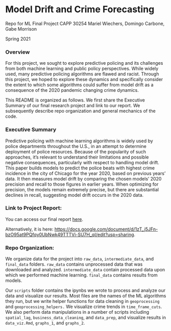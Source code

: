 # Model Drift and Crime Forecasting

Repo for ML Final Project CAPP 30254 Mariel Wiechers, Domingo Carbone, Gabe Morrison

Spring 2021

### Overview 

For this project, we sought to explore predictive policing and its challenges from both machine learning and public policy perspectives. While widely used, many predictive policing algorithms are flawed and racist. Through this project, we hoped to explore these dynamics and specifically consider the extent to which some algorithms could suffer from model drift as a consequence of the 2020 pandemic changing crime dynamics. 

This README is organized as follows. We first share the Executive Summary of our final research project and link to our report. We subsequently describe repo organization and general mechanics of the code. 

### Executive Summary

Predictive policing with machine learning algorithms is widely used by police departments throughout the U.S., in an attempt to determine deployment of police resources. Because of  the popularity of such approaches, it’s relevant to understand their limitations and possible negative consequences, particularly with respect to handling model drift. This paper builds models to predict the police beats with highest crime incidence in the city of Chicago for the year 2020, based on previous years’ data. It then measures model drift by comparing the chosen models’ 2020 precision and recall to those figures in earlier years.  When optimizing for precision, the models remain extremely precise, but there are substantial declines in recall, suggesting model drift occurs in the 2020 data.

### Link to Project Report: 
You can access our final report [here](https://docs.google.com/document/d/1zT_j5JFn-bzO95at9PQfqy0UbNwk49TTTVi-SU7H_qI/edit?usp=sharing).

Alternatively, it is here: https://docs.google.com/document/d/1zT_j5JFn-bzO95at9PQfqy0UbNwk49TTTVi-SU7H_qI/edit?usp=sharing. 

### Repo Organization:

We organize data for the project into ```raw_data```, ```intermediate_data```, and ```final_data``` folders. ```raw_data``` contains unprocessed data that was downloaded and analyzed. ```intermediate_data``` contain processed data upon which we performed machine learning. ```final_data``` contains results from models. 

Our ```scripts``` folder contains the ipynbs we wrote to process and analyze our data and visualize our results. Most files are the names of the ML algorithms they run, but we write helper functions for data cleaning in ```geoprocessing``` and ```geoprocessing_helpers.``` We visualize crime trends in ```time_frame_cuts```. We also perform data manipulations in a number of scripts including ```spatial_lag```, ```business_data_cleaning```, and ```data_prep```, and visualize results in ```data_viz.Rmd```, ```graphs_1```, and ```graphs_2```. 


